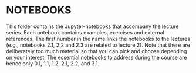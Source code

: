 # NOTEBOOKS 

This folder contains the Jupyter-notebooks that accompany the lecture series. Each notebook contains examples, exercises and external references. The first number in the name links the notebooks to the lectures (e.g., notebooks 2.1, 2.2 and 2.3 are related to lecture 2). Note that there are deliberately too much material so that you can pick and choose depending on your interest. The essential notebooks to address during the course are hence only 0.1, 1.1, 1.2, 2.1, 2.2, and 3.1.
